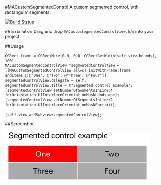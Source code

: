 #MACustomSegmentedControl
A custom segmented control, with rectangular segments.

[![Build Status](https://travis-ci.org/MadalinaArdelean/MACustomSegmentedControl.svg?branch=master)](https://travis-ci.org/MadalinaArdelean/MACustomSegmentedControl)

##Installation
Drag and drop ```MACustomSegmentedControlView.h/m``` into your project.

##Usage

``` objc
CGRect frame = CGRectMake(0.0, 0.0, CGRectGetWidth(self.view.bounds), 100);
MACustomSegmentedControlView *segmentedControlView = [[MACustomSegmentedControlView alloc] initWithFrame:frame andItems:@[@"One", @"Two", @"Three", @"Four"]];
segmentedControlView.delegate = self;
segmentedControlView.title = @"Segmented control example";
[segmentedControlView setNumberOfSegmentsInLine:4 forOrientation:UIInterfaceOrientationMaskLandscape];
[segmentedControlView setNumberOfSegmentsInLine:2 forOrientation:UIInterfaceOrientationMaskPortrait];

[self.view addSubview:segmentedControlView];

```

##Screenshot


![Screenshot](https://github.com/MadalinaArdelean/MACustomSegmentedControl/raw/master/screenshot.png)
